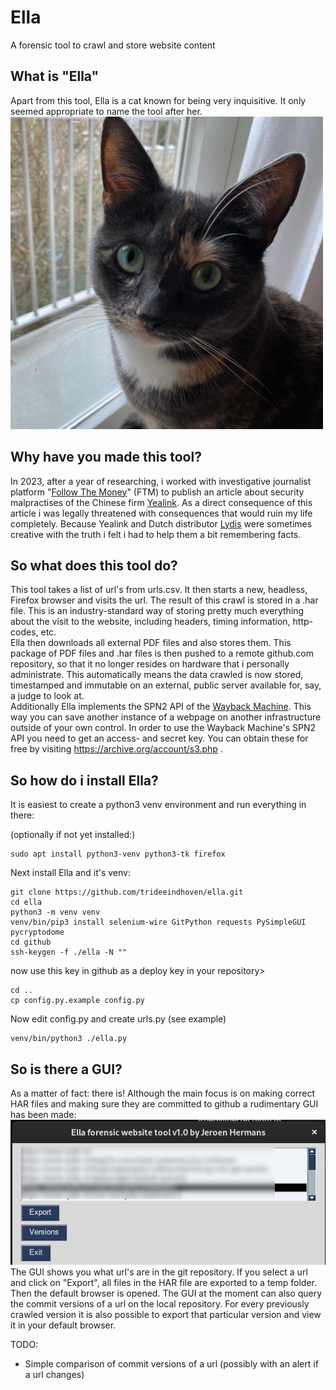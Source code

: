 # Ella
A forensic tool to crawl and store website content

## What is "Ella"
Apart from this tool, Ella is a cat known for being very inquisitive. It only seemed appropriate to name the tool after her.  
![Ella the cat](ella.jpg "Ella the cat")
## Why have you made this tool?
In 2023, after a year of researching, i worked with investigative journalist platform "[Follow The Money](https://www.ftm.eu "Follow The Money")" (FTM) to publish an article about security malpractises of the Chinese firm [Yealink](https://www.yealink.com "Yealink").
As a direct consequence of this article i was legally threatened with consequences that would ruin my life completely.
Because Yealink and Dutch distributor [Lydis](https://www.lydis.nl "Lydis") were sometimes creative with the truth i felt i had to help them a bit remembering facts.
## So what does this tool do?
This tool takes a list of url's from urls.csv. It then starts a new, headless, Firefox browser and visits the url. The result of this crawl is stored in a .har file. This is an industry-standard way of storing pretty much everything about the visit to the website, including headers, timing information, http-codes, etc.   
Ella then downloads all external PDF files and also stores them. This package of PDF files and .har files is then pushed to a remote github.com repository, so that it no longer resides on hardware that i personally administrate. This automatically means the data crawled is now stored, timestamped and immutable on an external, public server available for, say, a judge to look at.   
Additionally Ella implements the SPN2 API of the [Wayback Machine](https://web.archive.org/). This way you can save another instance of a webpage on another infrastructure outside of your own control. In order to use the Wayback Machine's SPN2 API you need to get an access- and secret key. You can obtain these for free by visiting https://archive.org/account/s3.php .
## So how do i install Ella?
It is easiest to create a python3 venv environment and run everything in there:

(optionally if not yet installed:)

    sudo apt install python3-venv python3-tk firefox
Next install Ella and it's venv:

    git clone https://github.com/trideeindhoven/ella.git
    cd ella
    python3 -m venv venv
    venv/bin/pip3 install selenium-wire GitPython requests PySimpleGUI pycryptodome
    cd github
    ssh-keygen -f ./ella -N ""
now use this key in github as a deploy key in your repository>

    cd ..
    cp config.py.example config.py
Now edit config.py and
create urls.py (see example)

    venv/bin/python3 ./ella.py

## So is there a GUI?
As a matter of fact: there is! Although the main focus is on making correct HAR files and making sure they are committed to github a rudimentary GUI has been made:   
![Main window](screenshot1.png "Main window")  
The GUI shows you what url's are in the git repository. If you select a url and click on "Export", all files in the HAR file are exported to a temp folder. Then the default browser is opened.
The GUI at the moment can also query the commit versions of a url on the local repository. For every previously crawled version it is also possible to export that
particular version and view it in your default browser.

TODO:
- Simple comparison of commit versions of a url (possibly with an alert if a url changes)
